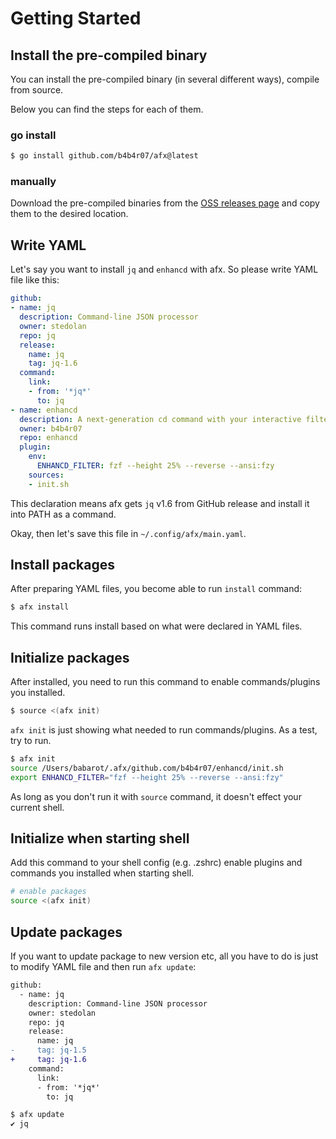 # Getting Started

## Install the pre-compiled binary

You can install the pre-compiled binary (in several different ways), compile from source.

Below you can find the steps for each of them.

### go install

```sh
$ go install github.com/b4b4r07/afx@latest
```

### manually

Download the pre-compiled binaries from the [OSS releases page][releases] and copy them to the desired location.

[releases]: https://github.com/b4b4r07/afx/releases

## Write YAML

Let's say you want to install `jq` and `enhancd` with afx. So please write YAML file like this:

```yaml
github:
- name: jq
  description: Command-line JSON processor
  owner: stedolan
  repo: jq
  release:
    name: jq
    tag: jq-1.6
  command:
    link:
    - from: '*jq*'
      to: jq
- name: enhancd
  description: A next-generation cd command with your interactive filter
  owner: b4b4r07
  repo: enhancd
  plugin:
    env:
      ENHANCD_FILTER: fzf --height 25% --reverse --ansi:fzy
    sources:
    - init.sh
```

This declaration means afx gets `jq` v1.6 from GitHub release and install it into PATH as a command.

Okay, then let's save this file in `~/.config/afx/main.yaml`.

## Install packages

After preparing YAML files, you become able to run `install` command:

```sh
$ afx install
```

This command runs install based on what were declared in YAML files.

## Initialize packages

After installed, you need to run this command to enable commands/plugins you installed.

```sh
$ source <(afx init)
```

`afx init` is just showing what needed to run commands/plugins. As a test, try to run.

```sh
$ afx init
source /Users/babarot/.afx/github.com/b4b4r07/enhancd/init.sh
export ENHANCD_FILTER="fzf --height 25% --reverse --ansi:fzy"
```

As long as you don't run it with `source` command, it doesn't effect your current shell.

## Initialize when starting shell

Add this command to your shell config (e.g. .zshrc) enable plugins and commands you installed when starting shell.

```bash
# enable packages
source <(afx init)
```

## Update packages

If you want to update package to new version etc, all you have to do is just to modify YAML file and then run `afx update`:

```diff
github:
  - name: jq
    description: Command-line JSON processor
    owner: stedolan
    repo: jq
    release:
      name: jq
-     tag: jq-1.5
+     tag: jq-1.6
    command:
      link:
      - from: '*jq*'
        to: jq
```

```sh
$ afx update
✔ jq
```
